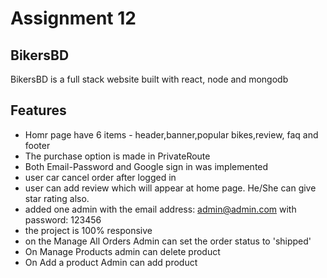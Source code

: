 # Assignment 12

## BikersBD

BikersBD is a full stack website built with react, node and mongodb

## Features

- Homr page have 6 items - header,banner,popular bikes,review, faq and footer
- The purchase option is made in PrivateRoute
- Both Email-Password and Google sign in was implemented
- user car cancel order after logged in
- user can add review which will appear at home page. He/She can give star rating also.
- added one admin with the email address: admin@admin.com with password: 123456
- the project is 100% responsive
- on the Manage All Orders Admin can set the order status to 'shipped'
- On Manage Products admin can delete product
- On Add a product Admin can add product
